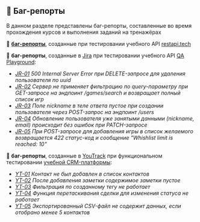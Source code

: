 ## :lady_beetle: Баг-репорты

В данном разделе представлены баг-репорты, составленные во время прохождения курсов и выполнения заданий на тренажёрах

:red_circle: [**баг-репорты**](https://docs.google.com/spreadsheets/d/1A6wfg81Zt_zzpxmRd97NyGfFdWnH54xEaW5OBwu1tFc/edit?usp=sharing), созданные при тестировании учебного API [restapi.tech](https://restapi.tech/)

:red_circle: **баг-репорты**, созданные в [Jira](https://www.atlassian.com/software/jira) при тестировании учебного API [QA Playground](https://petstore.swagger.io/?url=https://dev-gs.qa-playground.com/api/v1/swagger.json):

- [_JR-01_](screenshots/QAP-1.png) _500 Internal Server Error при DELETE-запросе для удаления пользователя по uuid_
- [_JR-02_](screenshots/QAP-2.png) _Сервер не применяет фильтрацию по query-параметру при GET-запросе на эндпоинт /games/search и возвращает полный список игр_
- [_JR-03_](screenshots/QAP-4.png) _Поле nickname в теле ответа пустое при создании пользователя через POST-запрос на эндпоинт /users_
- [_JR-04_](screenshots/QAP-5.png) _Обновление пользователя уже занятыми данными (nickname, email) происходит без ошибок при PATCH-запросе_
- [_JR-05_](screenshots/QAP-6.png) _При POST-запросе для добавления игры в список желаемого возвращается 422 статус-код и сообщение "Whishlist limit is reached: 10"_

:red_circle: **баг-репорты**, созданные в [YouTrack](https://www.jetbrains.com/ru-ru/youtrack/) при функциональном тестировании [учебной CRM-платформы](https://dev-crm.qa-playground.com/):

- [_YT-01_](screenshots/YT-QAP-1.png) _Контакт не был добавлен в список контактов_
- [_YT-02_](screenshots/YT-QAP-2.png) _После добавления заметки содержимое заметки пустое_
- [_YT-03_](screenshots/YT-QAP-3.png) _Фильтрация по созданному тегу не работает_
- [_YT-04_](screenshots/YT-QAP-4.png) _Функция перетаскивания сделки для изменения статуса не работает_
- [_YT-05_](screenshots/YT-QAP-5.png) _Экспортированный CSV-файл не содержит данных, если отобрано менее 5 контактов_
